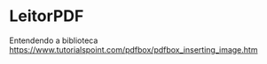 # LeitorPDF
Entendendo a biblioteca
https://www.tutorialspoint.com/pdfbox/pdfbox_inserting_image.htm
